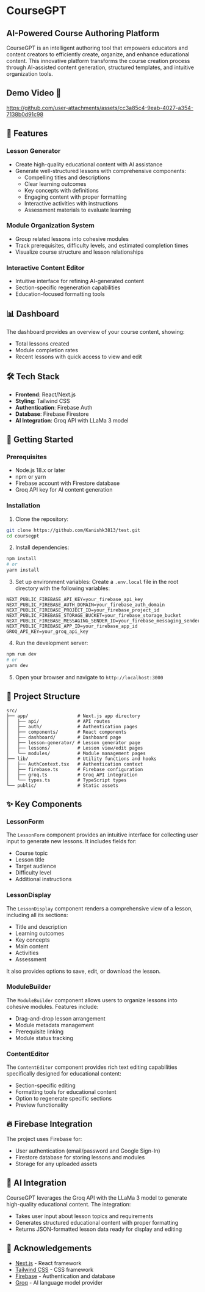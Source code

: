 # CourseGPT

## AI-Powered Course Authoring Platform

CourseGPT is an intelligent authoring tool that empowers educators and content creators to efficiently create, organize, and enhance educational content. This innovative platform transforms the course creation process through AI-assisted content generation, structured templates, and intuitive organization tools.

## Demo Video 🎥

https://github.com/user-attachments/assets/cc3a85c4-9eab-4027-a354-7138b0d91c98

## 🚀 Features

### Lesson Generator
- Create high-quality educational content with AI assistance
- Generate well-structured lessons with comprehensive components:
  - Compelling titles and descriptions
  - Clear learning outcomes
  - Key concepts with definitions
  - Engaging content with proper formatting
  - Interactive activities with instructions
  - Assessment materials to evaluate learning

### Module Organization System
- Group related lessons into cohesive modules
- Track prerequisites, difficulty levels, and estimated completion times
- Visualize course structure and lesson relationships

### Interactive Content Editor
- Intuitive interface for refining AI-generated content
- Section-specific regeneration capabilities
- Education-focused formatting tools

## 📊 Dashboard

The dashboard provides an overview of your course content, showing:
- Total lessons created
- Module completion rates
- Recent lessons with quick access to view and edit

## 🛠️ Tech Stack

- **Frontend**: React/Next.js
- **Styling**: Tailwind CSS
- **Authentication**: Firebase Auth
- **Database**: Firebase Firestore
- **AI Integration**: Groq API with LLaMa 3 model

## 🚀 Getting Started

### Prerequisites

- Node.js 18.x or later
- npm or yarn
- Firebase account with Firestore database
- Groq API key for AI content generation

### Installation

1. Clone the repository:
```bash
git clone https://github.com/Kanishk3813/test.git
cd coursegpt
```

2. Install dependencies:
```bash
npm install
# or
yarn install
```

3. Set up environment variables:
Create a `.env.local` file in the root directory with the following variables:
```
NEXT_PUBLIC_FIREBASE_API_KEY=your_firebase_api_key
NEXT_PUBLIC_FIREBASE_AUTH_DOMAIN=your_firebase_auth_domain
NEXT_PUBLIC_FIREBASE_PROJECT_ID=your_firebase_project_id
NEXT_PUBLIC_FIREBASE_STORAGE_BUCKET=your_firebase_storage_bucket
NEXT_PUBLIC_FIREBASE_MESSAGING_SENDER_ID=your_firebase_messaging_sender_id
NEXT_PUBLIC_FIREBASE_APP_ID=your_firebase_app_id
GROQ_API_KEY=your_groq_api_key
```

4. Run the development server:
```bash
npm run dev
# or
yarn dev
```

5. Open your browser and navigate to `http://localhost:3000`

## 📂 Project Structure

```
src/
├── app/                  # Next.js app directory
│   ├── api/              # API routes
│   ├── auth/             # Authentication pages
│   ├── components/       # React components
│   ├── dashboard/        # Dashboard page
│   ├── lesson-generator/ # Lesson generator page
│   ├── lessons/          # Lesson view/edit pages
│   └── modules/          # Module management pages
├── lib/                  # Utility functions and hooks
│   ├── AuthContext.tsx   # Authentication context
│   ├── firebase.ts       # Firebase configuration
│   ├── groq.ts           # Groq API integration
│   └── types.ts          # TypeScript types
└── public/               # Static assets
```

## ✨ Key Components

### LessonForm
The `LessonForm` component provides an intuitive interface for collecting user input to generate new lessons. It includes fields for:
- Course topic
- Lesson title
- Target audience
- Difficulty level
- Additional instructions

### LessonDisplay
The `LessonDisplay` component renders a comprehensive view of a lesson, including all its sections:
- Title and description
- Learning outcomes
- Key concepts
- Main content
- Activities
- Assessment

It also provides options to save, edit, or download the lesson.

### ModuleBuilder
The `ModuleBuilder` component allows users to organize lessons into cohesive modules. Features include:
- Drag-and-drop lesson arrangement
- Module metadata management
- Prerequisite linking
- Module status tracking

### ContentEditor
The `ContentEditor` component provides rich text editing capabilities specifically designed for educational content:
- Section-specific editing
- Formatting tools for educational content
- Option to regenerate specific sections
- Preview functionality

## 🔥 Firebase Integration

The project uses Firebase for:
- User authentication (email/password and Google Sign-In)
- Firestore database for storing lessons and modules
- Storage for any uploaded assets

## 🤖 AI Integration

CourseGPT leverages the Groq API with the LLaMa 3 model to generate high-quality educational content. The integration:
- Takes user input about lesson topics and requirements
- Generates structured educational content with proper formatting
- Returns JSON-formatted lesson data ready for display and editing

## 🌟 Acknowledgements

- [Next.js](https://nextjs.org/) - React framework
- [Tailwind CSS](https://tailwindcss.com/) - CSS framework
- [Firebase](https://firebase.google.com/) - Authentication and database
- [Groq](https://groq.com/) - AI language model provider

